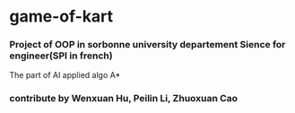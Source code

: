 # game-of-kart
### Project of OOP in sorbonne university departement Sience for engineer(SPI in french)
The part of AI applied algo A*
### contribute by Wenxuan Hu, Peilin Li, Zhuoxuan Cao

